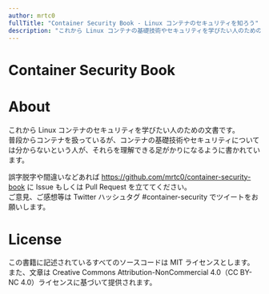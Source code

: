 ```yaml
---
author: mrtc0
fullTitle: "Container Security Book - Linux コンテナのセキュリティを知ろう"
description: "これから Linux コンテナの基礎技術やセキュリティを学びたい人のための文書です。"
---
```


# Container Security Book

# About

これから Linux コンテナのセキュリティを学びたい人のための文書です。  
普段からコンテナを扱っているが、コンテナの基礎技術やセキュリティについては分からないという人が、それらを理解できる足がかりになるように書かれています。

誤字脱字や間違いなどあれば https://github.com/mrtc0/container-security-book に Issue もしくは Pull Request を立ててください。  
ご意見、ご感想等は Twitter ハッシュタグ #container-security でツイートをお願いします。

# License

この書籍に記述されているすべてのソースコードは MIT ライセンスとします。  
また、文章は Creative Commons Attribution-NonCommercial 4.0（CC BY-NC 4.0）ライセンスに基づいて提供されます。

